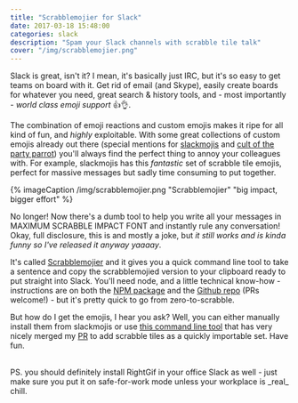 ```yaml
---
title: "Scrabblemojier for Slack"
date: 2017-03-18 15:48:00
categories: slack
description: "Spam your Slack channels with scrabble tile talk"
cover: "/img/scrabblemojier.png"
---
```


Slack is great, isn't it? I mean, it's basically just IRC, but it's so easy to get teams on board with it. Get rid of email (and Skype), easily create boards for whatever you need, great search & history tools, and - most importantly - _world class emoji support_ 👍👌.

<!-- more -->

The combination of emoji reactions and custom emojis makes it ripe for all kind of fun, and _highly_ exploitable. With some great collections of custom emojis already out there (special mentions for [slackmojis](https://slackmojis.com/) and [cult of the party parrot](http://cultofthepartyparrot.com/)) you'll always find the perfect thing to annoy your colleagues with. For example, slackmojis has this _fantastic_ set of scrabble tile emojis, perfect for massive messages but sadly time consuming to put together.

{% imageCaption /img/scrabblemojier.png "Scrabblemojier" "big impact, bigger effort" %}

No longer! Now there's a dumb tool to help you write all your messages in MAXIMUM SCRABBLE IMPACT FONT and instantly rule any conversation! Okay, full disclosure, this is and mostly a joke, but _it still works and is kinda funny so I've released it anyway yaaaay_.

It's called [Scrabblemojier](https://www.npmjs.com/package/scrabblemojier) and it gives you a quick command line tool to take a sentence and copy the scrabblemojied version to your clipboard ready to put straight into Slack. You'll need node, and a little technical know-how - instructions are on both the [NPM package](https://www.npmjs.com/package/scrabblemojier) and the [Github repo](https://github.com/ChrisDBrown/scrabblemojier) (PRs welcome!) - but it's pretty quick to go from zero-to-scrabble.

But how do I get the emojis, I hear you ask? Well, you can either manually install them from slackmojis or use [this command line tool](https://github.com/lambtron/emojipacks) that has very nicely merged my [PR](https://github.com/lambtron/emojipacks/pull/80) to add scrabble tiles as a quickly importable set. Have fun.

<br />
PS. you should definitely install RightGif in your office Slack as well - just make sure you put it on safe-for-work mode unless your workplace is _real_ chill.